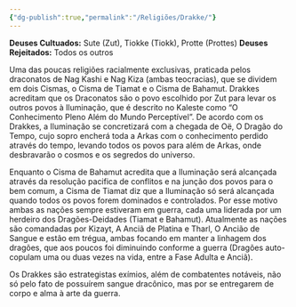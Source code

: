 ```yaml
---
{"dg-publish":true,"permalink":"/Religiões/Drakke/"}
---
```


 __Deuses Cultuados:__ Sute (Zut), Tiokke (Tiokk), Protte (Prottes)
 __Deuses Rejeitados:__ Todos os outros

Uma das poucas religiões racialmente exclusivas, praticada pelos draconatos de Nag Kashi e Nag Kiza (ambas teocracias), que se dividem em dois Cismas, o Cisma de Tiamat e o Cisma de Bahamut.
Drakkes acreditam que os Draconatos são o povo escolhido por Zut para levar os outros povos à Iluminação, que é descrito no Kaleste como “O Conhecimento Pleno Além do Mundo Perceptível”. De acordo com os Drakkes, a Iluminação se concretizará com a chegada de  Oë, O Dragão do Tempo, cujo sopro encherá toda a Arkas com o conhecimento perdido através do tempo, levando todos os povos para além de Arkas, onde desbravarão o cosmos e os segredos do universo. 

Enquanto o Cisma de Bahamut acredita que a Iluminação será alcançada através da resolução pacifica de conflitos e na junção dos povos para o bem comum, a Cisma de Tiamat diz que a Iluminação só será alcançada quando todos os povos forem dominados e controlados. Por esse motivo ambas as nações sempre estiveram em guerra, cada uma liderada por um herdeiro dos Dragões-Deidades (Tiamat e Bahamut). Atualmente as nações são comandadas por Kizayt, A Anciã de Platina e Tharl, O Ancião de Sangue e estão em trégua, ambas focando em manter a linhagem dos dragões, que aos poucos foi diminuindo conforme a guerra (Dragões auto-copulam uma ou duas vezes na vida, entre a Fase Adulta e Anciã). 

Os Drakkes são estrategistas exímios, além de combatentes notáveis, não só pelo fato de possuírem sangue dracônico, mas por se entregarem de corpo e alma à arte da guerra. 
